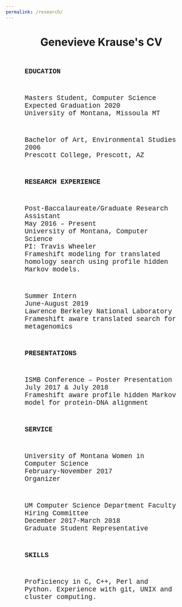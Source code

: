 ```yaml
---
permalink: /research/
---
```

<html lang="en-US">
<head>
<title>Genevieve Krause's CV</title>
<style>
h3{ margin: 50px; font-family: Courier New; font-size: 125%}
p{  margin: 50px; font-family: Courier New; font-size: 125%}
</style>
</head>
<body>

<h1 style="text-align:center;">Genevieve Krause's CV</h1>

<h3>EDUCATION</h3>

<p>Masters Student, Computer Science<br>		
Expected Graduation 2020<br>
University of Montana, Missoula MT</p>

<p>Bachelor of Art, Environmental Studies<br>		
2006<br>
Prescott College, Prescott, AZ</p>

<h3>RESEARCH EXPERIENCE</h3>
<p>Post-Baccalaureate/Graduate Research Assistant<br>	
May 2016 – Present<br>
University of Montana, Computer Science<br>
PI: Travis Wheeler<br>
Frameshift modeling for translated homology search using profile hidden Markov models.</p>

<p>Summer Intern<br>					
June-August 2019<br>
Lawrence Berkeley National Laboratory<br>
Frameshift aware translated search for metagenomics</p>

<h3>PRESENTATIONS</h3>
<p>ISMB Conference – Poster Presentation<br>	
July 2017 & July 2018<br> 
Frameshift aware profile hidden Markov model for protein-DNA alignment</p>

<h3>SERVICE</h3>
<p>University of Montana Women in Computer Science<br>	
February-November 2017<br>
Organizer</p>

<p>UM Computer Science Department Faculty Hiring Committee<br>	
December 2017-March 2018<br>
Graduate Student Representative</p>

<h3>SKILLS</h3>
<p>Proficiency in C, C++, Perl and Python.  Experience with git, UNIX and cluster computing.</p> 

</body>
</html>
